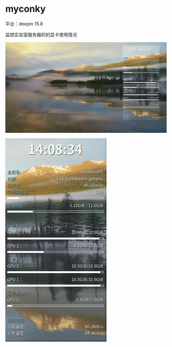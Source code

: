 # myconky

平台：deepin 15.8

监控实验室服务器的的显卡使用情况

![1546668673639](./demo.png)

![1546668673639](./1546668526317.png)